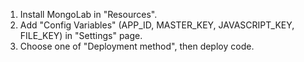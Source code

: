 1. Install MongoLab in "Resources".
2. Add "Config Variables" (APP_ID, MASTER_KEY, JAVASCRIPT_KEY, FILE_KEY) in "Settings" page.
3. Choose one of "Deployment method", then deploy code.